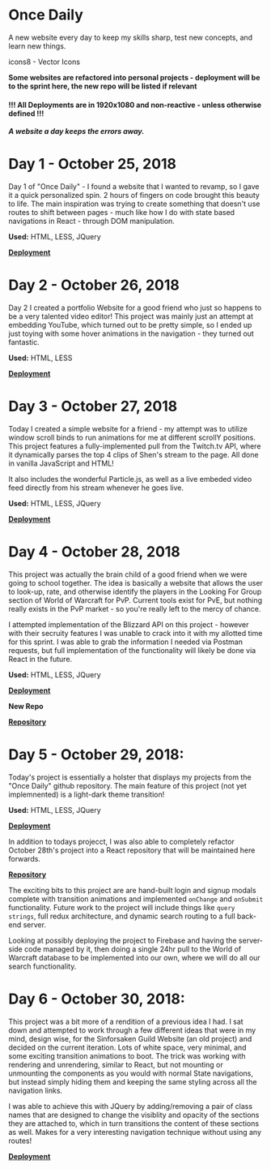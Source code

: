 # Once Daily

A new website every day to keep my skills sharp, test new concepts, and learn new things.

icons8 - Vector Icons

**Some websites are refactored into personal projects - deployment will be to the sprint here, the new repo will be listed if relevant**

#### !!! All Deployments are in 1920x1080 and non-reactive - unless otherwise defined !!!

**_A website a day keeps the errors away._**

# Day 1 - October 25, 2018

Day 1 of "Once Daily" - I found a website that I wanted to revamp, so I gave it a quick personalized spin. 2 hours of fingers on code brought this beauty to life. The main inspiration was trying to create something that doesn't use routes to shift between pages - much like how I do with state based navigations in React - through DOM manipulation.

**Used:** HTML, LESS, JQuery

**[Deployment](https://stoic-cray-5537db.netlify.com/)**

# Day 2 - October 26, 2018

Day 2 I created a portfolio Website for a good friend who just so happens to be a very talented video editor! This project was mainly just an attempt at embedding YouTube, which turned out to be pretty
simple, so I ended up just toying with some hover animations in the navigation - they turned out
fantastic.

**Used:** HTML, LESS

**[Deployment](https://ecstatic-bhabha-30485b.netlify.com/)**

# Day 3 - October 27, 2018

Today I created a simple website for a friend - my attempt was to utilize window scroll binds to run animations for me at different scrollY positions. This project features a fully-implemented pull from the Twitch.tv API, where it dynamically parses the top 4 clips of Shen's stream to the page. All done in vanilla JavaScript and HTML!

It also includes the wonderful Particle.js, as well as a live embeded video feed directly from his stream whenever he goes live.

**Used:** HTML, LESS, JQuery

**[Deployment](https://upbeat-hawking-b6bbf8.netlify.com/)**

# Day 4 - October 28, 2018

This project was actually the brain child of a good friend when we were going to school together. The idea is basically a website that allows the user to look-up, rate, and otherwise identify the players in the Looking For Group section of World of Warcraft for PvP. Current tools exist for PvE, but nothing really exists in the PvP market - so you're really left to the mercy of chance.

I attempted implementation of the Blizzard API on this project - however with their secruity features I was unable to crack into it with my allotted time for this sprint. I was able to grab the information I needed via Postman requests, but full implementation of the functionality will likely be done via React in the future.

**Used:** HTML, LESS, JQuery

**[Deployment](https://cocky-almeida-48e403.netlify.com/)**

**New Repo**

**[Repository](https://github.com/Serrowxd/IHLFG)**


# Day 5 - October 29, 2018:

Today's project is essentially a holster that displays my projects from the "Once Daily" github repository. The main feature of this project (not yet implemnented) is a light-dark theme transition!

**Used:** HTML, LESS, JQuery

**[Deployment](https://ecstatic-goodall-f7d3f8.netlify.com/)**

In addition to todays projecct, I was also able to completely refactor October 28th's project into a React repository that will be maintained here forwards.

**[Repository](https://github.com/Serrowxd/IHLFG)**

The exciting bits to this project are are hand-built login and signup modals complete with transition animations and implemented `onChange` and `onSubmit` functionality. Future work to the project will include things like `query strings`, full redux architecture, and dynamic search routing to a full back-end server.

Looking at possibly deploying the project to Firebase and having the server-side code managed by it, then doing a single 24hr pull to the World of Warcraft database to be implemented into our own, where we will do all our search functionality.

# Day 6 - October 30, 2018:

This project was a bit more of a rendition of a previous idea I had. I sat down and attempted to work through a few different ideas that were in my mind, design wise, for the Sinforsaken Guild Website (an old project) and decided on the current iteration. Lots of white space, very minimal, and some exciting transition animations to boot. The trick was working with rendering and unrendering, similar to React, but not mounting or unmounting the components as you would with normal State navigations, but instead simply hiding them and keeping the same styling across all the navigation links.

I was able to achieve this with JQuery by adding/removing a pair of class names that are designed to change the visiblity and opacity of the sections they are attached to, which in turn transitions the content of these sections as well. Makes for a very interesting navigation technique without using any routes!

**[Deployment](https://romantic-mclean-a61458.netlify.com/)**
